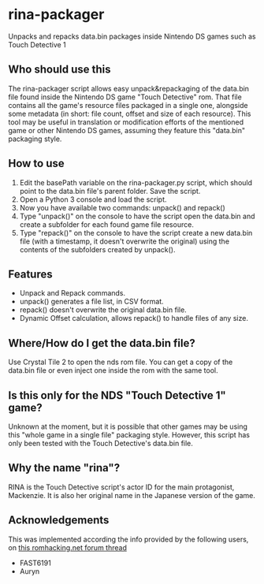 # rina-packager
Unpacks and repacks data.bin packages inside Nintendo DS games such as Touch Detective 1

## Who should use this
The rina-packager script allows easy unpack&repackaging of the data.bin file found inside the Nintendo DS game "Touch Detective" rom. That file contains all the game's resource files packaged in a single one, alongside some metadata (in short: file count, offset and size of each resource).
This tool may be useful in translation or modification efforts of the mentioned game or other Nintendo DS games, assuming they feature this "data.bin" packaging style.

## How to use
1. Edit the basePath variable on the rina-packager.py script, which should point to the data.bin file's parent folder. Save the script.
1. Open a Python 3 console and load the script.
1. Now you have available two commands: unpack() and repack()
1. Type "unpack()" on the console to have the script open the data.bin and create a subfolder for each found game file resource.
1. Type "repack()" on the console to have the script create a new data.bin file (with a timestamp, it doesn't overwrite the original) using the contents of the subfolders created by unpack().

## Features
 - Unpack and Repack commands.
 - unpack() generates a file list, in CSV format.
 - repack() doesn't overwrite the original data.bin file.
 - Dynamic Offset calculation, allows repack() to handle files of any size.
 
## Where/How do I get the data.bin file?
Use Crystal Tile 2 to open the nds rom file. You can get a copy of the data.bin file or even inject one inside the rom with the same tool.

## Is this only for the NDS "Touch Detective 1" game?
Unknown at the moment, but it is possible that other games may be using this "whole game in a single file" packaging style. However, this script has only been tested with the Touch Detective's data.bin file.
 
## Why the name "rina"?
RINA is the Touch Detective script's actor ID for the main protagonist, Mackenzie. It is also her original name in the Japanese version of the game.

## Acknowledgements
This was implemented according the info provided by the following users, on [this romhacking.net forum thread](https://www.romhacking.net/forum/index.php?topic=15605.0)
  - FAST6191
  - Auryn
